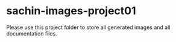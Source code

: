 # sachin-images-project01

Please use this project folder to store all generated 
images and all documentation files. 
